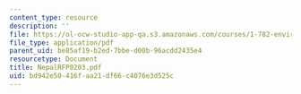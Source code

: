```yaml
---
content_type: resource
description: ''
file: https://ol-ocw-studio-app-qa.s3.amazonaws.com/courses/1-782-environmental-engineering-masters-of-engineering-project-fall-2003-spring-2004/bd942e50416faa21df66c4076e3d525c_NepalRFP0203.pdf
file_type: application/pdf
parent_uid: be85af19-b2ed-7bbe-d00b-96acdd2435e4
resourcetype: Document
title: NepalRFP0203.pdf
uid: bd942e50-416f-aa21-df66-c4076e3d525c
---
```

